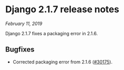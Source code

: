 # Django 2.1.7 release notes

*February 11, 2019*

Django 2.1.7 fixes a packaging error in 2.1.6.

## Bugfixes

* Corrected packaging error from 2.1.6 ([#30175](https://code.djangoproject.com/ticket/30175)).
